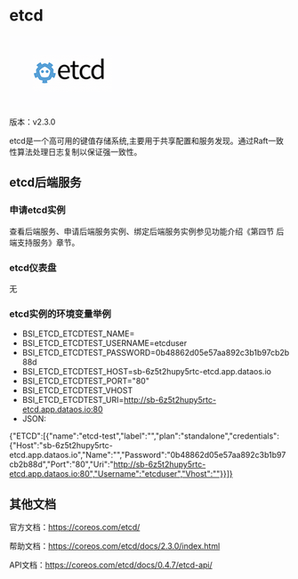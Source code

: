 # etcd


![](img/ETCD.png)

版本：v2.3.0

etcd是一个高可用的键值存储系统,主要用于共享配置和服务发现。通过Raft一致性算法处理日志复制以保证强一致性。

## etcd后端服务

### 申请etcd实例

查看后端服务、申请后端服务实例、绑定后端服务实例参见功能介绍《第四节 后端支持服务》章节。

### etcd仪表盘

无

### etcd实例的环境变量举例

- BSI_ETCD_ETCDTEST_NAME= 
- BSI_ETCD_ETCDTEST_USERNAME=etcduser
- BSI_ETCD_ETCDTEST_PASSWORD=0b48862d05e57aa892c3b1b97cb2b88d
- BSI_ETCD_ETCDTEST_HOST=sb-6z5t2hupy5rtc-etcd.app.dataos.io
- BSI_ETCD_ETCDTEST_PORT="80"
- BSI_ETCD_ETCDTEST_VHOST
- BSI_ETCD_ETCDTEST_URI=http://sb-6z5t2hupy5rtc-etcd.app.dataos.io:80
- JSON:

{"ETCD":[{"name":"etcd-test","label":"","plan":"standalone","credentials":{"Host":"sb-6z5t2hupy5rtc-etcd.app.dataos.io","Name":"","Password":"0b48862d05e57aa892c3b1b97cb2b88d","Port":"80","Uri":"http://sb-6z5t2hupy5rtc-etcd.app.dataos.io:80","Username":"etcduser","Vhost":""}}]}



## 其他文档

官方文档：https://coreos.com/etcd/

帮助文档：https://coreos.com/etcd/docs/2.3.0/index.html

API文档：https://coreos.com/etcd/docs/0.4.7/etcd-api/


